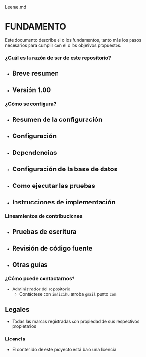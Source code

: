 Leeme.md
# FUNDAMENTO #

Este documento describe el o los fundamentos, tanto más los pasos necesarios para cumplir con el o los objetivos propuestos.

### ¿Cuál es la razón de ser de este repositorio? ###

* Breve resumen
    - 
* Versión 1.00
    -

### ¿Cómo se configura? ###

* Resumen de la configuración
    - 
* Configuración
    - 
* Dependencias
    - 
* Configuración de la base de datos
    - 
* Como ejecutar las pruebas
    - 
* Instrucciones de implementación
    - 

### Lineamientos de contribuciones ###

* Pruebas de escritura
    - 
* Revisión de código fuente
    - 
* Otras guías
    -

### ¿Cómo puede contactarnos? ###

* Administrador del repositorio
    - Contáctese con `imhicihu` arroba `gmail` punto `com`

    
## Legales ##

* Todas las marcas registradas son propiedad de sus respectivos propietarios

### Licencia ###

* El contenido de este proyecto está bajo una licencia 
